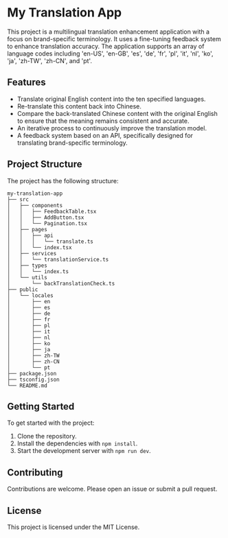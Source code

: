 # My Translation App

This project is a multilingual translation enhancement application with a focus on brand-specific terminology. It uses a fine-tuning feedback system to enhance translation accuracy. The application supports an array of language codes including 'en-US', 'en-GB', 'es', 'de', 'fr', 'pl', 'it', 'nl', 'ko', 'ja', 'zh-TW', 'zh-CN', and 'pt'.

## Features

- Translate original English content into the ten specified languages.
- Re-translate this content back into Chinese.
- Compare the back-translated Chinese content with the original English to ensure that the meaning remains consistent and accurate.
- An iterative process to continuously improve the translation model.
- A feedback system based on an API, specifically designed for translating brand-specific terminology.

## Project Structure

The project has the following structure:

```
my-translation-app
├── src
│   ├── components
│   │   ├── FeedbackTable.tsx
│   │   ├── AddButton.tsx
│   │   └── Pagination.tsx
│   ├── pages
│   │   ├── api
│   │   │   └── translate.ts
│   │   └── index.tsx
│   ├── services
│   │   └── translationService.ts
│   ├── types
│   │   └── index.ts
│   └── utils
│       └── backTranslationCheck.ts
├── public
│   └── locales
│       ├── en
│       ├── es
│       ├── de
│       ├── fr
│       ├── pl
│       ├── it
│       ├── nl
│       ├── ko
│       ├── ja
│       ├── zh-TW
│       ├── zh-CN
│       └── pt
├── package.json
├── tsconfig.json
└── README.md
```

## Getting Started

To get started with the project:

1. Clone the repository.
2. Install the dependencies with `npm install`.
3. Start the development server with `npm run dev`.

## Contributing

Contributions are welcome. Please open an issue or submit a pull request.

## License

This project is licensed under the MIT License.